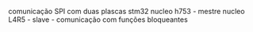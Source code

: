 comunicação SPI com duas plascas stm32 nucleo h753 - mestre nucleo L4R5 - slave - comunicação com funções bloqueantes
